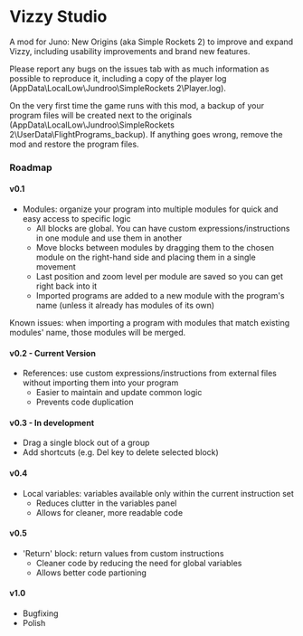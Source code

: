 # Vizzy Studio

A mod for Juno: New Origins (aka Simple Rockets 2) to improve and expand Vizzy, including usability improvements and brand new features.

Please report any bugs on the issues tab with as much information as possible to reproduce it, including a copy of the player log (AppData\LocalLow\Jundroo\SimpleRockets 2\Player.log).

On the very first time the game runs with this mod, a backup of your program files will be created next to the originals (AppData\LocalLow\Jundroo\SimpleRockets 2\UserData\FlightPrograms_backup). If anything goes wrong, remove the mod and restore the program files.

### Roadmap

#### v0.1
- Modules: organize your program into multiple modules for quick and easy access to specific logic
  - All blocks are global. You can have custom expressions/instructions in one module and use them in another
  - Move blocks between modules by dragging them to the chosen module on the right-hand side and placing them in a single movement
  - Last position and zoom level per module are saved so you can get right back into it
  - Imported programs are added to a new module with the program's name (unless it already has modules of its own)

Known issues: when importing a program with modules that match existing modules' name, those modules will be merged.

#### v0.2 - Current Version
- References: use custom expressions/instructions from external files without importing them into your program
  - Easier to maintain and update common logic
  - Prevents code duplication

#### v0.3 - In development
- Drag a single block out of a group
- Add shortcuts (e.g. Del key to delete selected block)

#### v0.4
- Local variables: variables available only within the current instruction set
  - Reduces clutter in the variables panel
  - Allows for cleaner, more readable code

#### v0.5
- 'Return' block: return values from custom instructions
  - Cleaner code by reducing the need for global variables
  - Allows better code partioning

#### v1.0
- Bugfixing
- Polish
